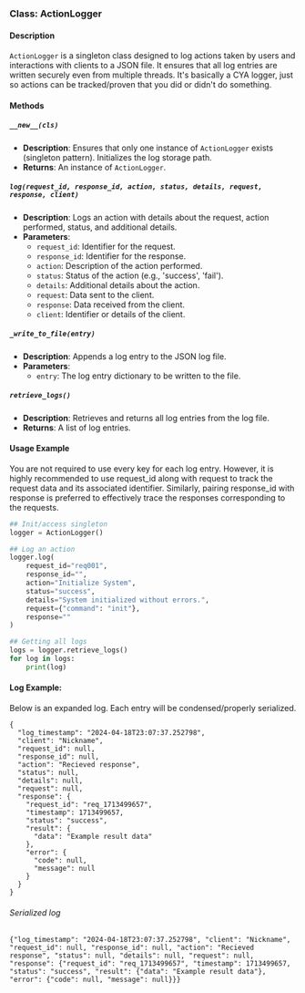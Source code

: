 ### Class: ActionLogger

#### Description
`ActionLogger` is a singleton class designed to log actions taken by users and interactions with clients to a JSON file. It ensures that all log entries are written securely even from multiple threads. It's basically a CYA logger, just so actions can be tracked/proven that you did or didn't do something.

#### Methods

##### `__new__(cls)`
- **Description**: Ensures that only one instance of `ActionLogger` exists (singleton pattern). Initializes the log storage path.
- **Returns**: An instance of `ActionLogger`.

##### `log(request_id, response_id, action, status, details, request, response, client)`
- **Description**: Logs an action with details about the request, action performed, status, and additional details.
- **Parameters**:
  - `request_id`: Identifier for the request.
  - `response_id`: Identifier for the response.
  - `action`: Description of the action performed.
  - `status`: Status of the action (e.g., 'success', 'fail').
  - `details`: Additional details about the action.
  - `request`: Data sent to the client.
  - `response`: Data received from the client.
  - `client`: Identifier or details of the client.

##### `_write_to_file(entry)`
- **Description**: Appends a log entry to the JSON log file.
- **Parameters**:
  - `entry`: The log entry dictionary to be written to the file.

##### `retrieve_logs()`
- **Description**: Retrieves and returns all log entries from the log file.
- **Returns**: A list of log entries.

#### Usage Example
You are not required to use every key for each log entry. However, it is highly recommended to use request_id along with request to track the request data and its associated identifier. Similarly, pairing response_id with response is preferred to effectively trace the responses corresponding to the requests.

```python
## Init/access singleton
logger = ActionLogger()

## Log an action
logger.log(
    request_id="req001", 
    response_id="", 
    action="Initialize System", 
    status="success", 
    details="System initialized without errors.", 
    request={"command": "init"}, 
    response=""
)

## Getting all logs
logs = logger.retrieve_logs()
for log in logs:
    print(log)

```


#### Log Example:

Below is an expanded log. Each entry will be condensed/properly serialized. 

```
{
  "log_timestamp": "2024-04-18T23:07:37.252798",
  "client": "Nickname",
  "request_id": null,
  "response_id": null,
  "action": "Recieved response",
  "status": null,
  "details": null,
  "request": null,
  "response": {
    "request_id": "req_1713499657",
    "timestamp": 1713499657,
    "status": "success",
    "result": {
      "data": "Example result data"
    },
    "error": {
      "code": null,
      "message": null
    }
  }
}
```

###### Serialized log

```
{"log_timestamp": "2024-04-18T23:07:37.252798", "client": "Nickname", "request_id": null, "response_id": null, "action": "Recieved response", "status": null, "details": null, "request": null, "response": {"request_id": "req_1713499657", "timestamp": 1713499657, "status": "success", "result": {"data": "Example result data"}, "error": {"code": null, "message": null}}}
```